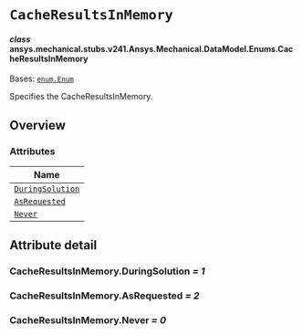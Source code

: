 # `CacheResultsInMemory`

<a id="ansys.mechanical.stubs.v241.Ansys.Mechanical.DataModel.Enums.CacheResultsInMemory"></a>

#### *class* ansys.mechanical.stubs.v241.Ansys.Mechanical.DataModel.Enums.CacheResultsInMemory

Bases: [`enum.Enum`](https://docs.python.org/3/library/enum.html#enum.Enum)

Specifies the CacheResultsInMemory.

<!-- !! processed by numpydoc !! -->

<a id="overview"></a>

## Overview

### Attributes

| Name |
| ------------------------------------------------------------ |
| [`DuringSolution`](#CacheResultsInMemory.DuringSolution) |
| [`AsRequested`](#CacheResultsInMemory.AsRequested) |
| [`Never`](#CacheResultsInMemory.Never) |

<a id="attribute-detail"></a>

## Attribute detail

<a id="CacheResultsInMemory.DuringSolution"></a>

### CacheResultsInMemory.DuringSolution *= 1*

<a id="CacheResultsInMemory.AsRequested"></a>

### CacheResultsInMemory.AsRequested *= 2*

<a id="CacheResultsInMemory.Never"></a>

### CacheResultsInMemory.Never *= 0*


